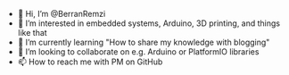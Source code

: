 - 👋 Hi, I’m @BerranRemzi
- 👀 I’m interested in embedded systems, Arduino, 3D printing, and things like that
- 🌱 I’m currently learning "How to share my knowledge with blogging"
- 💞️ I’m looking to collaborate on e.g. Arduino or PlatformIO libraries
- 📫 How to reach me with PM on GitHub

<!---
BerranRemzi/BerranRemzi is a ✨ special ✨ repository because its `README.md` (this file) appears on your GitHub profile.
You can click the Preview link to take a look at your changes.
--->
